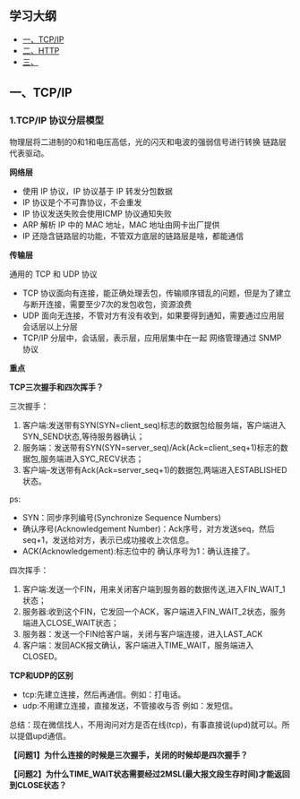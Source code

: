 ## 学习大纲
* [一、TCP/IP](#1)
* [二、HTTP](#2)
* [三、](#3)


## <span id="">一、TCP/IP</span>
### 1.TCP/IP 协议分层模型
物理层将二进制的0和1和电压高低，光的闪灭和电波的强弱信号进行转换
链路层代表驱动。

**网络层**

* 使用 IP 协议，IP 协议基于 IP 转发分包数据
* IP 协议是个不可靠协议，不会重发
* IP 协议发送失败会使用ICMP 协议通知失败
* ARP 解析 IP 中的 MAC 地址，MAC 地址由网卡出厂提供
* IP 还隐含链路层的功能，不管双方底层的链路层是啥，都能通信

**传输层**

通用的 TCP 和 UDP 协议
* TCP 协议面向有连接，能正确处理丢包，传输顺序错乱的问题，但是为了建立与断开连接，需要至少7次的发包收包，资源浪费
* UDP 面向无连接，不管对方有没有收到，如果要得到通知，需要通过应用层
会话层以上分层
* TCP/IP 分层中，会话层，表示层，应用层集中在一起
网络管理通过 SNMP 协议

**重点**

**TCP三次握手和四次挥手？**

三次握手：

1. 客户端:发送带有SYN(SYN=client_seq)标志的数据包给服务端，客户端进入SYN_SEND状态,等待服务器确认； 
2. 服务端：发送带有SYN(SYN=server_seq)/Ack(Ack=client_seq+1)标志的数据包,服务端进入SYC_RECV状态；
3. 客户端–发送带有Ack(Ack=server_seq+1)的数据包,两端进入ESTABLISHED状态。

ps:
* SYN：同步序列编号(Synchronize Sequence Numbers)
* 确认序号(Acknowledgement Number)：Ack序号，对方发送seq，然后seq+1，发送给对方，表示已成功接收上次信息。
* ACK(Acknowledgement):标志位中的 确认序号为1：确认连接了。

四次挥手：

1. 客户端:发送一个FIN，用来关闭客户端到服务器的数据传送,进入FIN_WAIT_1状态；
2. 服务器:收到这个FIN，它发回一个ACK，客户端进入FIN_WAIT_2状态，服务端进入CLOSE_WAIT状态；
3. 服务器：发送一个FIN给客户端，关闭与客户端连接，进入LAST_ACK
4. 客户端：发回ACK报文确认，客户端进入TIME_WAIT，服务端进入CLOSED。

**TCP和UDP的区别**
* tcp:先建立连接，然后再通信。例如：打电话。
* udp:不用建立连接，直接发送，不管接收与否 例如：发短信。

总结：现在微信找人，不用询问对方是否在线(tcp)，有事直接说(upd)就可以。所以提倡upd通信。

**【问题1】为什么连接的时候是三次握手，关闭的时候却是四次握手？**


**【问题2】为什么TIME_WAIT状态需要经过2MSL(最大报文段生存时间)才能返回到CLOSE状态？**

